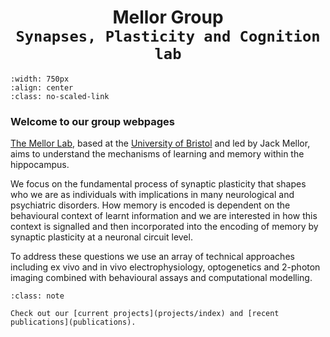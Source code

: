 # <center> Mellor Group <br> `Synapses, Plasticity and Cognition lab`</center> 

```{image} img/lab_photo_2023.png
:width: 750px
:align: center
:class: no-scaled-link
```

### Welcome to our group webpages

[The Mellor Lab](our-team/current-members), based at the [University of Bristol](https://www.bristol.ac.uk/phys-pharm-neuro/) and led by Jack Mellor, aims to understand the mechanisms of learning and memory within the hippocampus. 

We focus on the fundamental process of synaptic plasticity that shapes who we are as individuals with implications in many neurological and psychiatric disorders. 
How memory is encoded is dependent on the behavioural context of learnt information and we are interested in how this context is signalled and then incorporated into the encoding of memory by synaptic plasticity at a neuronal circuit level. 

To address these questions we use an array of technical approaches including ex vivo and in vivo electrophysiology, optogenetics and 2-photon imaging combined with behavioural assays and computational modelling.

```{admonition} Find out more 
:class: note

Check out our [current projects](projects/index) and [recent publications](publications).


```


&nbsp;

&nbsp;

